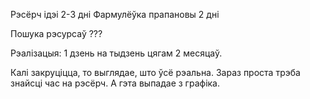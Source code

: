 
Рэсёрч ідэі 2-3 дні
Фармулёўка прапановы 2 дні

Пошука рэсурсаў ???

Рэалізацыя:
1 дзень на тыдзень цягам 2 месяцаў. 

Калі закруціцца, то выглядае, што ўсё рэальна. Зараз проста трэба знайсці час на рэсёрч. А гэта выпадае з графіка.